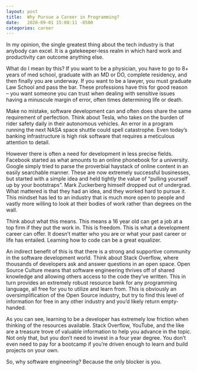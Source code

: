 ```yaml
---
layout: post
title:  Why Pursue a Career in Programming?
date:   2020-09-01 15:08:11 -0500
categories: career
---
```

In my opinion, the single greatest thing about the tech industry is that anybody can excel. It is a gatekeeper-less realm in which hard work and productivity can outcome anything else.

What do I mean by this? If you want to be a physician, you have to go to 8+ years of med school, graduate with an MD or DO, complete residency, and then finally you are underway. If you want to be a lawyer, you must graduate Law School and pass the bar. These professions have this for good reason – you want someone you can trust when dealing with sensitive issues having a minuscule margin of error, often times determining life or death.

Make no mistake, software development can and often does share the same requirement of perfection. Think about Tesla, who takes on the burden of rider safety daily in their autonomous vehicles. An error in a program running the next NASA space shuttle could spell catastrophe. Even today’s banking infrastructure is high risk software that requires a meticulous attention to detail.

However there is often a need for development in less precise fields. Facebook started as what amounts to an online phonebook for a university. Google simply tried to parse the proverbial haystack of online content in an easily searchable manner. These are now extremely successful businesses, but started with a simple idea and held tightly the value of “pulling yourself up by your bootstraps”. Mark Zuckerberg himself dropped out of undergrad. What mattered is that they had an idea, and they worked hard to pursue it. This mindset has led to an industry that is much more open to people and vastly more willing to look at their bodies of work rather than degrees on the wall.

Think about what this means. This means a 16 year old can get a job at a top firm if they put the work in. This is freedom. This is what a development career can offer. It doesn’t matter who you are or what your past career or life has entailed. Learning how to code can be a great equalizer.

An indirect benefit of this is that there is a strong and supportive community in the software development world. Think about Stack Overflow, where thousands of developers ask and answer questions in an open space. Open Source Culture means that software engineering thrives off of shared knowledge and allowing others access to the code they’ve written. This in turn provides an extremely robust resource bank for any programming language, all free for you to utilize and learn from. This is obviously an oversimplification of the Open Source industry, but try to find this level of information for free in any other industry and you’d likely return empty-handed.

As you can see, learning to be a developer has extremely low friction when thinking of the resources available. Stack Overflow, YouTube, and the like are a treasure trove of valuable information to help you advance in the topic. Not only that, but you don’t need to invest in a four year degree. You don’t even need to pay for a bootcamp if you’re driven enough to learn and build projects on your own.

So, why software engineering? Because the only blocker is you.